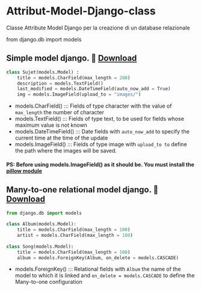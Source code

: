 # Attribut-Model-Django-class
Classe Attribute Model Django per la creazione di un database relazionale

from django.db import models
 
## Simple model django.  :floppy_disk: <a href="https://github.com/kirilinko/Models-Django/blob/main/class%20simple%20Django.py">Download</a> 
```python
class Sujet(models.Model) :
    title = models.CharField(max_length = 200)
    description = models.TextField()
    last_modified = models.DateTimeField(auto_now_add = True)
    img = models.ImageField(upload_to = "images/")
 ```
* models.CharField() ::: Fields of type character with the value of ```max_length``` the number of character
* models.TextField()  ::: Fields of type text, to be used for fields whose maximum value is not known 
* models.DateTimeField() ::: Date fields with ```auto_now_add``` to specify the current time at the time of the update   
* models.ImageField()   ::: Fields of type image with ```upload_to to``` define the path where the images will be saved. <br/>
 #### PS: Before using models.ImageField() as it should be. You must install the <a href="https://pypi.org/project/Pillow/">pillow module</a>
 
 ## Many-to-one relational model django.  :floppy_disk: <a href="https://github.com/kirilinko/Models-Django/blob/main/class%20simple%20Django.py">Download</a> 
```python
from django.db import models
  
class Album(models.Model):
    title = models.CharField(max_length = 100)
    artist = models.CharField(max_length = 100)
  
class Song(models.Model):
    title = models.CharField(max_length = 100)
    album = models.ForeignKey(Album, on_delete = models.CASCADE)
 ```
 * models.ForeignKey() ::: Relational fields with ```Album``` the name of the model to which it is linked and ```on_delete = models.CASCADE``` to define the Many-to-one configuration

